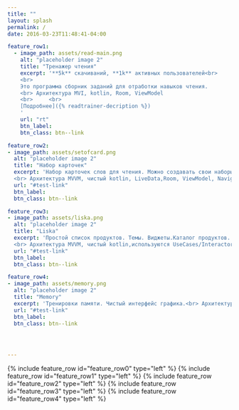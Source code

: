 ```yaml
---
title: ""
layout: splash
permalink: /
date: 2016-03-23T11:48:41-04:00

feature_row1:
  - image_path: assets/read-main.png
    alt: "placeholder image 2"
    title: "Тренажер чтения"
    excerpt: '**5k** скачиваний, **1k** активных пользователей<br>
    <br>
    Это программа сборник заданий для отработки навыков чтения.
    <br> Архитектура MVI, kotlin, Room, ViewModel
    <br>     <br>
    [Подробнее]({% readtrainer-decription %})
    '
    url: "rt"
    btn_label:   
    btn_class: btn--link

feature_row2:
- image_path: assets/setofcard.png
  alt: "placeholder image 2"
  title: "Набор карточек"
  excerpt: 'Набор карточек слов для чтения. Можно создавать свои наборы карт, можно откладывать карты для повтора позднее.
  <br> Архитектура MVVM, чистый kotlin, LiveData,Room, ViewModel, Navigation '
  url: "#test-link"
  btn_label:   
  btn_class: btn--link

feature_row3:
- image_path: assets/liska.png
  alt: "placeholder image 2"
  title: "Liska"
  excerpt: 'Простой список продуктов. Темы. Виджеты.Каталог продуктов.
  <br> Архитектура MVVM, чистый kotlin,используются UseCases/Interactors, LiveData,Room, ViewModel, Navigation'
  url: "#test-link"
  btn_label:   
  btn_class: btn--link

feature_row4:
- image_path: assets/memory.png
  alt: "placeholder image 2"
  title: "Memory"
  excerpt: 'Тренировки памяти. Чистый интерфейс графика.<br> Архитектура MVP, java.'
  url: "#test-link"
  btn_label:   
  btn_class: btn--link




---
```


{% include feature_row id="feature_row0" type="left" %}
{% include feature_row id="feature_row1" type="left" %}
{% include feature_row id="feature_row2" type="left" %}
{% include feature_row id="feature_row3" type="left" %}
{% include feature_row id="feature_row4" type="left" %}


